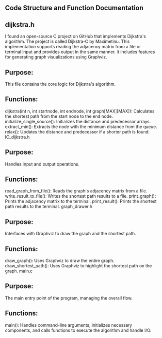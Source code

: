 ## Code Structure and Function Documentation
## dijkstra.h
I found an open-source C project on GitHub that implements Dijkstra's algorithm. The project is called Dijkstra-C by Maximetinu. This implementation supports reading the adjacency matrix from a file or terminal input and provides output in the same manner. It includes features for generating graph visualizations using Graphviz.

## Purpose: 
This file contains the core logic for Dijkstra's algorithm.
## Functions:
dijkstra(int n, int startnode, int endnode, int graph[MAX][MAX]): Calculates the shortest path from the start node to the end node.
initialize_single_source(): Initializes the distance and predecessor arrays.
extract_min(): Extracts the node with the minimum distance from the queue.
relax(): Updates the distance and predecessor if a shorter path is found.
IO_dijkstra.h

## Purpose: 
Handles input and output operations.
## Functions:
read_graph_from_file(): Reads the graph's adjacency matrix from a file.
write_result_to_file(): Writes the shortest path results to a file.
print_graph(): Prints the adjacency matrix to the terminal.
print_result(): Prints the shortest path results to the terminal.
graph_drawer.h

## Purpose: 
Interfaces with Graphviz to draw the graph and the shortest path.
## Functions:
draw_graph(): Uses Graphviz to draw the entire graph.
draw_shortest_path(): Uses Graphviz to highlight the shortest path on the graph.
main.c

## Purpose:
The main entry point of the program, managing the overall flow.
## Functions:
main(): Handles command-line arguments, initializes necessary components, and calls functions to execute the algorithm and handle I/O.
